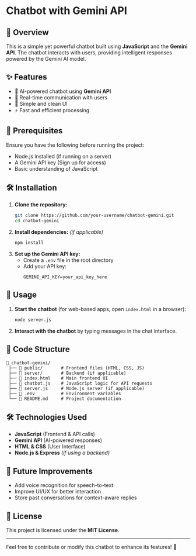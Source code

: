 # Chatbot with Gemini API

## 🚀 Overview
This is a simple yet powerful chatbot built using **JavaScript** and the **Gemini API**. The chatbot interacts with users, providing intelligent responses powered by the Gemini AI model.

## ✨ Features
- 🧠 AI-powered chatbot using **Gemini API**
- 📡 Real-time communication with users
- 🎨 Simple and clean UI
- ⚡ Fast and efficient processing

## 📌 Prerequisites
Ensure you have the following before running the project:
- Node.js installed (if running on a server)
- A Gemini API key (Sign up for access)
- Basic understanding of JavaScript

## 🛠️ Installation
1. **Clone the repository:**
   ```bash
   git clone https://github.com/your-username/chatbot-gemini.git
   cd chatbot-gemini
   ```
2. **Install dependencies:** *(if applicable)*
   ```bash
   npm install
   ```
3. **Set up the Gemini API key:**
   - Create a `.env` file in the root directory
   - Add your API key:
     ```env
     GEMINI_API_KEY=your_api_key_here
     ```

## 🚀 Usage
1. **Start the chatbot** (for web-based apps, open `index.html` in a browser):
   ```bash
   node server.js
   ```
2. **Interact with the chatbot** by typing messages in the chat interface.

## 📜 Code Structure
```
📂 chatbot-gemini/
 ├── 📂 public/       # Frontend files (HTML, CSS, JS)
 ├── 📂 server/       # Backend (if applicable)
 ├── 📜 index.html    # Main frontend UI
 ├── 📜 chatbot.js    # JavaScript logic for API requests
 ├── 📜 server.js     # Node.js server (if applicable)
 ├── 📜 .env          # Environment variables
 └── 📜 README.md     # Project documentation
```

## 🛠️ Technologies Used
- **JavaScript** (Frontend & API calls)
- **Gemini API** (AI-powered responses)
- **HTML & CSS** (User Interface)
- **Node.js & Express** *(if using a backend)*

## 🔧 Future Improvements
- Add voice recognition for speech-to-text
- Improve UI/UX for better interaction
- Store past conversations for context-aware replies

## 📜 License
This project is licensed under the **MIT License**.

---
Feel free to contribute or modify this chatbot to enhance its features! 🚀

